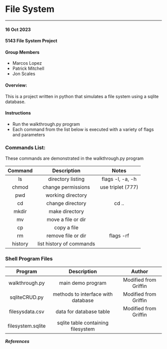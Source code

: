 # File System
---

#### 16 Oct 2023
#### 5143 File System Project 

#### Group Members

- Marcos Lopez
- Patrick Mitchell
- Jon Scales

#### Overview:
This is a project written in python that simulates a file system using a sqlite database. 


#### Instructions

- Run the walkthrough.py program
- Each command from the list below is executed with a variety of flags and parameters
                                     

### Commands List: ###
These commands are demonstrated in the walkthrough.py program

| Command |    Description    | Notes |
| :-----: | :---------------: |  :---: |
|   ls    | directory listing | flags -l, -a, -h   |
| chmod | change permissions | use triplet (777) |
|   pwd   | working directory |         |
|  cd  |     change directory  |cd ..   |
| mkdir | make directory  |   |
| mv |  move a file or dir |  |
| cp | copy a file |     |
| rm | remove file or dir  |  flags -rf  |
| history | list history of commands  |    |


### Shell Program Files ###
| Program | Description | Author |
| :-----: | :---------: | :----: |
| walkthrough.py | main demo program | Modified from Griffin | 
| sqliteCRUD.py | methods to interface with database| Modified from Griffin  |
| filesysdata.csv | data for database table| Modified from Griffin |
| filesystem.sqlite | sqlite table containing filesystem |  |
 

***References***
